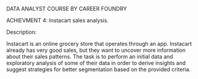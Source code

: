 DATA ANALYST COURSE BY CAREER FOUNDRY 

ACHIEVMENT 4: Instacart sales analysis. 

Description:

Instacart is an online grocery store that operates through an app. Instacart already has very good sales, but they want to uncover more information about their sales patterns. 
The task is to perform an initial data and exploratory analysis of some of their data in order to derive insights and suggest strategies for better segmentation based on the provided criteria.
